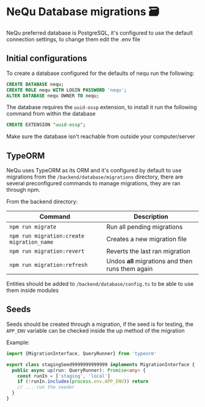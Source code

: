 # NeQu Database migrations 🗃

NeQu preferred database is PostgreSQL, it's configured to use
the default connection settings, to change them edit the .env file

## Initial configurations

To create a database configured for the defaults of nequ run the following:
```sql
CREATE DATABASE nequ;
CREATE ROLE nequ WITH LOGIN PASSWORD 'nequ';
ALTER DATABASE nequ OWNER TO nequ;
```
The database requires the `uuid-ossp` extension, to install it run the
following command from within the database
```sql
CREATE EXTENSION "uuid-ossp";
```

Make sure the database isn't reachable from outside your computer/server

## TypeORM

NeQu uses TypeORM as its ORM and it's configured by 
default to use migrations from the `/backend/database/migrations` 
directory, there are several preconfigured commands to
manage migrations, they are ran through npm.

From the backend directory:

| Command | Description |
|---------|-------------|
|`npm run migrate` | Run all pending migrations |
|`npm run migration:create migration_name`  | Creates a new migration file |
|`npm run migration:revert` | Reverts the last ran migration |
|`npm run migration:refresh` | Undos **all** migrations and then runs them again|

Entities should be added to `/backend/database/config.ts` to be able to use them
inside modules

## Seeds

Seeds should be created through a migration, if the 
seed is for testing, the `APP_ENV` variable can be
checked inside the up method of the migration

Example:

```typescript
import {MigrationInterface, QueryRunner} from 'typeorm'

export class stagingSeed9999999999999 implements MigrationInterface {
  public async up(run: QueryRunner): Promise<any> {
    const runIn = ['staging', 'local']
    if (!runIn.includes(process.env.APP_ENV)) return
    // ... run the seeder
  }
}
```
